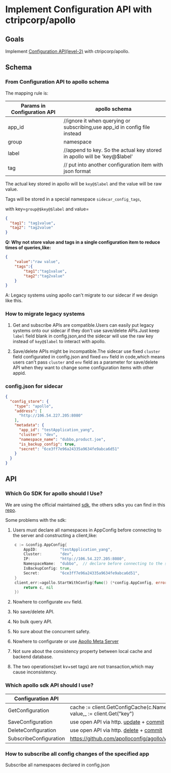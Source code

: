 # Implement Configuration API with ctripcorp/apollo
## Goals
Implement [Configuration API(level-2)](https://github.com/dapr/dapr/issues/2988) with ctripcorp/apollo.

## Schema

### From Configuration API to apollo schema

The mapping rule is:

| Params in Configuration API | apollo schema                                                              |
| --------------------------- | -------------------------------------------------------------------------- |
| app_id                      | //ignore it when querying or subscribing,use app_id in config file instead |
| group                       | namespace                                                                  |
| label                       | //append to key. So the actual key stored in apollo will be 'key@$label'   |
| tag                         | // put into another configuration item with json format                    |

The actual key stored in apollo will be `key@$label` and the value will be raw value.

Tags will be stored in a special namespace `sidecar_config_tags`,

with key=`group@$key@$label` and value=

```json
{
  "tag1": "tag1value",
  "tag2": "tag2value"
}
```


**Q: Why not store value and tags in a single configuration item to reduce times of queries,like:**

```json
{
    "value":"raw value",
    "tags":{
        "tag1":"tag1value",
        "tag2":"tag2value"
    }
}
```

A: Legacy systems using apollo can't migrate to our sidecar if we design like this.

### How to migrate legacy systems

1. Get and subscribe APIs are compatible.Users can easily put legacy systems onto our sidecar if they don't use save/delete APIs.Just keep `label` field blank in config.json,and the sidecar will use the raw key instead of `key@$label` to interact with apollo.

2. Save/delete APIs might be incompatible.The sidecar use fixed `cluster` field configurated in config.json and fixed `env` field in code,which means users can't pass `cluster` and `env` field as a parameter for save/delete API when they want to change some configuration items with other appid.

### config.json for sidecar

```json
{
  "config_store": {
    "type": "apollo",
    "address": [
      "http://106.54.227.205:8080"
    ],
    "metadata": {
      "app_id": "testApplication_yang",
      "cluster": "dev",
      "namespace_name": "dubbo,product.joe",
      "is_backup_config": true,
      "secret": "6ce3ff7e96a24335a9634fe9abca6d51"
    }
  }
}
```


## API

### Which Go SDK for apollo should I Use?

We are using the official maintained [sdk](https://github.com/apolloconfig/agollo), the others sdks you can find in this [repo](https://www.apolloconfig.com/#/zh/usage/third-party-sdks-user-guide).

Some problems with the sdk:
1. Users must declare all namespaces in AppConfig before connecting to the server and constructing a client,like:

```go
	c := &config.AppConfig{
		AppID:          "testApplication_yang",
		Cluster:        "dev",
		IP:             "http://106.54.227.205:8080",
		NamespaceName:  "dubbo",  // declare before connecting to the server
		IsBackupConfig: true,
		Secret:         "6ce3ff7e96a24335a9634fe9abca6d51",
	}
	client,err:=agollo.StartWithConfig(func() (*config.AppConfig, error) {
		return c, nil
	})
```

2. Nowhere to configurate `env` field.

3. No save/delete API.

4. No bulk query API.

5. No sure about the concurrent safety.

6. Nowhere to configurate or use [Apollo Meta Server](https://www.apolloconfig.com/#/zh/usage/java-sdk-user-guide?id=_122-apollo-meta-server)

7. Not sure about the consistency property between local cache and backend database.

8. The two operations(set kv+set tags) are not transaction,which may cause inconsistency.

### Which apollo sdk API should I use?

| Configuration API      | apollo sdk API                                                                                                                                                                                                                                                                                                 |
| ---------------------- | -------------------------------------------------------------------------------------------------------------------------------------------------------------------------------------------------------------------------------------------------------------------------------------------------------------- |
| GetConfiguration       | cache := client.GetConfigCache(c.NamespaceName)  <br> value,_ := client.Get("key")                                                                                                                                                                                                                             |
| SaveConfiguration      | use open API via http. [update](https://www.apolloconfig.com/#/zh/usage/apollo-open-api-platform?id=_3211-%e4%bf%ae%e6%94%b9%e9%85%8d%e7%bd%ae%e6%8e%a5%e5%8f%a3) + [commit](https://www.apolloconfig.com/#/zh/usage/apollo-open-api-platform?id=_3213-%e5%8f%91%e5%b8%83%e9%85%8d%e7%bd%ae%e6%8e%a5%e5%8f%a3) |
| DeleteConfiguration    | use open API via http. [delete](https://www.apolloconfig.com/#/zh/usage/apollo-open-api-platform?id=_3212-%e5%88%a0%e9%99%a4%e9%85%8d%e7%bd%ae%e6%8e%a5%e5%8f%a3) + [commit](https://www.apolloconfig.com/#/zh/usage/apollo-open-api-platform?id=_3213-%e5%8f%91%e5%b8%83%e9%85%8d%e7%bd%ae%e6%8e%a5%e5%8f%a3) |
| SubscribeConfiguration | https://github.com/apolloconfig/agollo/wiki/%E7%9B%91%E5%90%AC%E5%8F%98%E6%9B%B4%E4%BA%8B%E4%BB%B6                                                                                                                                                                                                             |

### How to subscribe all config changes of the specified app

Subscribe all namespaces declared in config.json